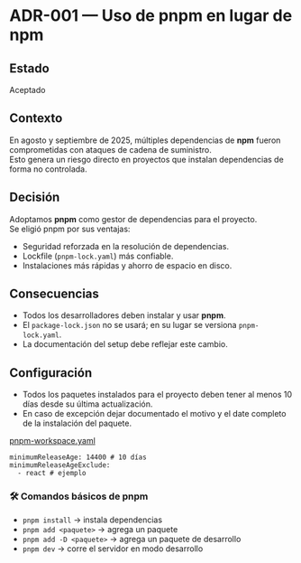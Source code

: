 # ADR-001 — Uso de pnpm en lugar de npm

## Estado
Aceptado

## Contexto
En agosto y septiembre de 2025, múltiples dependencias de **npm** fueron comprometidas con ataques de cadena de suministro.  
Esto genera un riesgo directo en proyectos que instalan dependencias de forma no controlada.

## Decisión
Adoptamos **pnpm** como gestor de dependencias para el proyecto.  
Se eligió pnpm por sus ventajas:
- Seguridad reforzada en la resolución de dependencias.
- Lockfile (`pnpm-lock.yaml`) más confiable.
- Instalaciones más rápidas y ahorro de espacio en disco.

## Consecuencias
- Todos los desarrolladores deben instalar y usar **pnpm**.  
- El `package-lock.json` no se usará; en su lugar se versiona `pnpm-lock.yaml`.  
- La documentación del setup debe reflejar este cambio.

## Configuración
- Todos los paquetes instalados para el proyecto deben tener al menos 10 días desde su última actualización.
- En caso de excepción dejar documentado el motivo y el date completo de la instalación del paquete.

[pnpm-workspace.yaml](../../pnpm-workspace.yaml)
```` 
minimumReleaseAge: 14400 # 10 días
minimumReleaseAgeExclude:
  - react # ejemplo
````
### 🛠️ Comandos básicos de pnpm
- `pnpm install` → instala dependencias
- `pnpm add <paquete>` → agrega un paquete
- `pnpm add -D <paquete>` → agrega un paquete de desarrollo
- `pnpm dev` → corre el servidor en modo desarrollo
